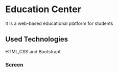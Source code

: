 <h1>Education Center </h1>

It is a web-based educational platform for students

<h2>Used Technologies</h2>

HTML,CSS and <a> Bootstrapt </a>

<h3>Screen </h3>
